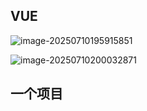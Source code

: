 ## VUE

![image-20250710195915851](C:\Users\hmj\AppData\Roaming\Typora\typora-user-images\image-20250710195915851.png)

![image-20250710200032871](C:\Users\hmj\AppData\Roaming\Typora\typora-user-images\image-20250710200032871.png)

## 一个项目

